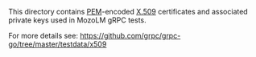 This directory contains [PEM](https://en.wikipedia.org/wiki/Privacy-Enhanced_Mail)-encoded
[X.509](https://en.wikipedia.org/wiki/X.509) certificates and associated private keys used
in MozoLM gRPC tests.

For more details see: https://github.com/grpc/grpc-go/tree/master/testdata/x509
